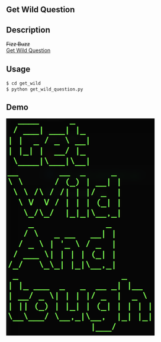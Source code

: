## Get Wild Question

## Description
~~Fizz Buzz~~  
[Get Wild Question](https://qiita.com/MoyuruAizawa/items/0b14dd6dc7e69ed435dc)

## Usage
```
$ cd get_wild
$ python get_wild_question.py
```

## Demo
![result](./result.png)
